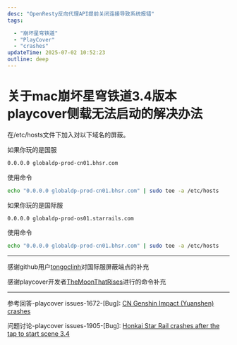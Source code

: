 ```yaml
---
desc: "OpenResty反向代理API提前关闭连接导致系统报错"
tags: 

  - "崩坏星穹铁道"
  - "PlayCover"
  - "crashes"
updateTime: 2025-07-02 10:52:23
outline: deep
---
```

# 关于mac崩坏星穹铁道3.4版本playcover侧载无法启动的解决办法

在/etc/hosts文件下加入对以下域名的屏蔽。

如果你玩的是国服

```txt
0.0.0.0 globaldp-prod-cn01.bhsr.com
```

使用命令

```sh
echo "0.0.0.0 globaldp-prod-cn01.bhsr.com" | sudo tee -a /etc/hosts
```

如果你玩的是国际服

```txt
0.0.0.0 globaldp-prod-os01.starrails.com
```

使用命令

```sh
echo "0.0.0.0 globaldp-prod-cn01.bhsr.com" | sudo tee -a /etc/hosts
```

---

感谢github用户[tongoclinh](https://github.com/tongoclinh)对国际服屏蔽端点的补充

感谢playcover开发者[TheMoonThatRises](https://github.com/TheMoonThatRises)进行的命令补充

---
参考回答-playcover issues-1672-[Bug]: [CN Genshin Impact (Yuanshen) crashes](https://github.com/PlayCover/PlayCover/issues/1672#issuecomment-2343617972)

问题讨论-playcover issues-1905-[Bug]: [Honkai Star Rail crashes after the tap to start scene 3.4](https://github.com/PlayCover/PlayCover/issues/1905)
